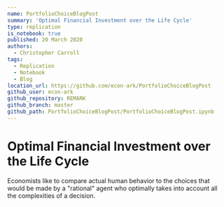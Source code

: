 ```yaml
---
name: PortfolioChoiceBlogPost
summary: 'Optimal Financial Investment over the Life Cycle'
type: replication
is_notebook: true
published: 20 March 2020
authors:
  - Christopher Carroll
tags:
  - Replication
  - Notebook
  - Blog
location_url: https://github.com/econ-ark/PortfolioChoiceBlogPost
github_user: econ-ark
github_repository: REMARK
github_branch: master
github_path: PortfolioChoiceBlogPost/PortfolioChoiceBlogPost.ipynb
---
```


# Optimal Financial Investment over the Life Cycle

Economists like to compare actual human behavior to the choices that would be made by a "rational" agent who optimally takes into account all the complexities of a decision.
